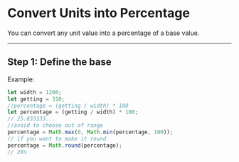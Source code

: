 # Convert Units into Percentage

You can convert any unit value into a percentage of a base value.

---

## Step 1: Define the base
Example:
```js
let width = 1200;
let getting = 310;
//percentage = (getting / width) * 100
let percentage = (getting / width) * 100; 
// 25.833333...
//avoid to choose out of range
percentage = Math.max(0, Math.min(percentage, 100));
// if you want to make it round
percentage = Math.round(percentage); 
// 26%
